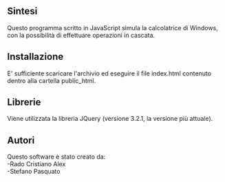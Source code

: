 ## Sintesi
Questo programma scritto in JavaScript simula la calcolatrice di Windows, con la possibilità di effettuare operazioni in cascata.


## Installazione
E' sufficiente scaricare l'archivio ed eseguire il file index.html contenuto dentro alla cartella public_html.

## Librerie
Viene utilizzata la libreria JQuery (versione 3.2.1, la versione più attuale).

## Autori
Questo software è stato creato da:<br />
-Rado Cristiano Alex<br />
-Stefano Pasquato
